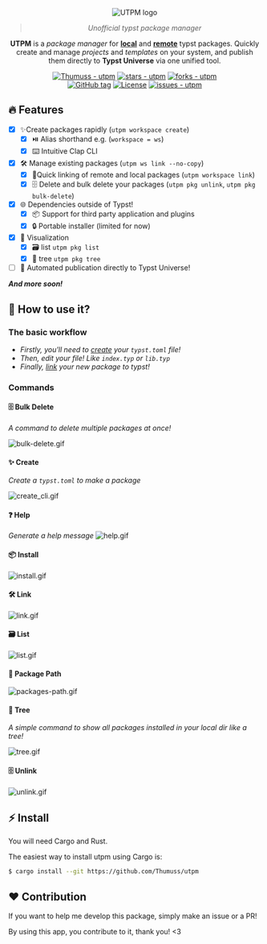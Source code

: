 <div align="center">

![UTPM logo](./assets/logo.svg)

> _Unofficial typst package manager_

**UTPM** is a _package manager_ for **[local](https://github.com/typst/packages#local-packages)** and **[remote](https://github.com/typst/packages)** typst packages. Quickly create and manage _projects_ and _templates_ on your system, and publish them directly to **Typst Universe** via one unified tool.  

[![Thumuss - utpm](https://img.shields.io/static/v1?label=Thumuss&message=utpm&color=blue&logo=github)](https://github.com/Thumuss/utpm "Go to GitHub repo")
[![stars - utpm](https://img.shields.io/github/stars/Thumuss/utpm?style=social)](https://github.com/Thumuss/utpm)
[![forks - utpm](https://img.shields.io/github/forks/Thumuss/utpm?style=social)](https://github.com/Thumuss/utpm)
<br/>
[![GitHub tag](https://img.shields.io/github/tag/Thumuss/utpm?include_prereleases=&sort=semver&color=blue)](https://github.com/Thumuss/utpm/releases/)
[![License](https://img.shields.io/badge/License-MIT-blue)](#license)
[![issues - utpm](https://img.shields.io/github/issues/Thumuss/utpm)](https://github.com/Thumuss/utpm/issues)


</div>

## 🔥 Features

- [x] ✨Create packages rapidly (`utpm workspace create`)
  - [x] ⏯️ Alias shorthand e.g. (`workspace = ws`)
  - [x] ⌨️ Intuitive Clap CLI
- [x] 🛠 Manage existing packages (`utpm ws link --no-copy`)
  - [x] 🔗Quick linking of remote and local packages (`utpm workspace link`)
  - [x] 🗄️ Delete and bulk delete your packages (`utpm pkg unlink`, `utpm pkg bulk-delete`)
- [x] 🌐 Dependencies outside of Typst!
  - [x] 📦 Support for third party application and plugins
  - [x] 🔒 Portable installer (limited for now)
- [x] 📃 Visualization 
  - [x] 🗃️ list `utpm pkg list`
  - [x] 🌲 tree `utpm pkg tree`

- [ ] 🚀 Automated publication directly to Typst Universe!

**_And more soon!_**

## 🔎 How to use it?

### The basic workflow

- _Firstly, you'll need to [create](#create) your `typst.toml` file!_
- _Then, edit your file! Like `index.typ` or `lib.typ`_
- _Finally, [link](#link) your new package to typst!_

### Commands

#### 🗄️ Bulk Delete

<!-- TODO: GIF -->

_A command to delete multiple packages at once!_

![bulk-delete.gif](./assets/gifs/bulk_delete.gif)

<div id="create">

#### ✨ Create
_Create a `typst.toml` to make a package_

![create_cli.gif](./assets/gifs/create_cli.gif)
<!-- TODO: GIF v2 -->

</div>
<div id="help">


#### ❓ Help

_Generate a help message_
![help.gif](./assets/gifs/help.gif)

</div>
<div id="install">

#### 📦 Install
![install.gif](./assets/gifs/install.gif)
<!-- TODO: GIF & text-->

</div>
<div id="link">

#### 🛠 Link
![link.gif](./assets/gifs/link.gif)
<!-- TODO: GIF & text-->

</div>
<div id="list">

#### 🗃️ List
<!-- TODO: text -->

![list.gif](./assets/gifs/list.gif)

</div>
<div id="package-path">
<!-- TODO: text -->

#### 🚦 Package Path

![packages-path.gif](./assets/gifs/packages-path.gif)

</div>
<div id="tree">

#### 🌲 Tree

_A simple command to show all packages installed in your local dir like a tree!_

![tree.gif](./assets/gifs/tree.gif)

</div>
<div id="unlink">
<!-- TODO: GIF -->

#### 🗄️ Unlink

![unlink.gif](./assets/gifs/unlink.gif)

</div>

## ⚡ Install

You will need Cargo and Rust.

The easiest way to install utpm using Cargo is:

```bash
$ cargo install --git https://github.com/Thumuss/utpm
```

## ❤️ Contribution

If you want to help me develop this package, simply make an issue or a PR!

By using this app, you contribute to it, thank you! <3
